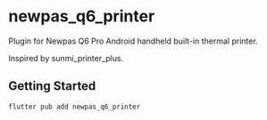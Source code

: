 # newpas_q6_printer

Plugin for Newpas Q6 Pro Android handheld built-in thermal printer.

Inspired by sunmi_printer_plus. 

## Getting Started

```bash
flutter pub add newpas_q6_printer
```